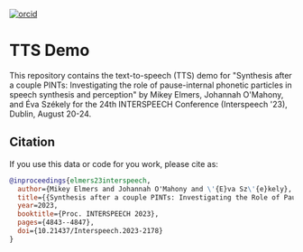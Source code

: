 [![orcid](https://img.shields.io/badge/ORCID-0000--0002--3929--788X-green?style=plastic&logo=orcid&url=https://orcid.org/0000-0002-3929-788X)](https://orcid.org/0000-0002-3929-788X)

# TTS Demo
This repository contains the text-to-speech (TTS) demo for "Synthesis after a couple PINTs: Investigating the role of pause-internal phonetic particles in speech synthesis and perception" by Mikey Elmers, Johannah O'Mahony, and Éva Székely for the 24th INTERSPEECH Conference (Interspeech '23), Dublin, August 20-24.

## Citation
If you use this data or code for you work, please cite as:
```bibtex
@inproceedings{elmers23interspeech,
  author={Mikey Elmers and Johannah O'Mahony and \'{E}va Sz\'{e}kely},
  title={{Synthesis after a couple PINTs: Investigating the Role of Pause-Internal Phonetic Particles in Speech Synthesis and Perception}},
  year=2023,
  booktitle={Proc. INTERSPEECH 2023},
  pages={4843--4847},
  doi={10.21437/Interspeech.2023-2178}
}
```